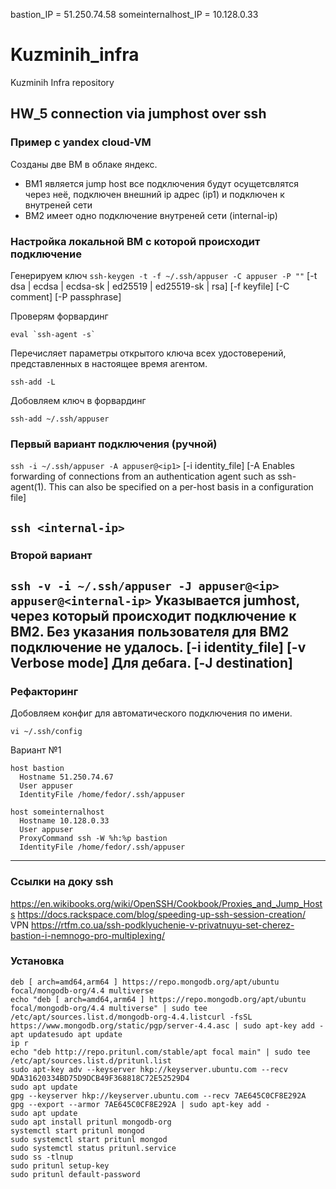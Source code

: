 bastion_IP = 51.250.74.58
someinternalhost_IP = 10.128.0.33

# Kuzminih_infra
Kuzminih Infra repository
## HW_5 connection via jumphost over ssh

### Пример с yandex cloud-VM

Созданы две ВМ в облаке яндекс.
- ВМ1 является jump host все подключения будут осущетсвлятся через неё, подключен внешний ip адрес (ip1) и подключен к внутреней сети
- ВМ2 имеет одно подключение внутреней сети (internal-ip)

### Настройка локальной ВМ с которой происходит подключение
Генерируем ключ
`ssh-keygen -t -f ~/.ssh/appuser -C appuser -P ""`
[-t dsa | ecdsa | ecdsa-sk | ed25519 | ed25519-sk | rsa]
[-f keyfile]
[-C comment]
[-P passphrase]

Проверям форвардинг
```
eval `ssh-agent -s`
```

Перечисляет параметры открытого ключа всех удостоверений, представленных в настоящее время агентом.
```
ssh-add -L
```

Добовляем ключ в форвардинг
```
ssh-add ~/.ssh/appuser
```
### Первый вариант подключения (ручной)
`ssh -i ~/.ssh/appuser -A appuser@<ip1>`
[-i identity_file]
[-A Enables forwarding of connections from an authentication agent such as ssh-agent(1). This can also be specified on a per-host basis in a configuration file]

`ssh <internal-ip>`
---
### Второй вариант
`ssh -v -i ~/.ssh/appuser -J appuser@<ip> appuser@<internal-ip>`
Указывается jumhost, через который происходит подключение к ВМ2. Без указания пользователя для ВМ2 подключение не удалось.
[-i identity_file]
[-v Verbose mode] Для дебага.
[-J destination]
---
### Рефакторинг
Добовляем конфиг для автоматического подключения по имени.
```
vi ~/.ssh/config
```
Вариант №1
```
host bastion
  Hostname 51.250.74.67
  User appuser
  IdentityFile /home/fedor/.ssh/appuser

host someinternalhost
  Hostname 10.128.0.33
  User appuser
  ProxyCommand ssh -W %h:%p bastion
  IdentityFile /home/fedor/.ssh/appuser
```
---
### Ссылки на доку ssh
https://en.wikibooks.org/wiki/OpenSSH/Cookbook/Proxies_and_Jump_Hosts
https://docs.rackspace.com/blog/speeding-up-ssh-session-creation/
VPN https://rtfm.co.ua/ssh-podklyuchenie-v-privatnuyu-set-cherez-bastion-i-nemnogo-pro-multiplexing/

### Установка
```
deb [ arch=amd64,arm64 ] https://repo.mongodb.org/apt/ubuntu focal/mongodb-org/4.4 multiverse
echo "deb [ arch=amd64,arm64 ] https://repo.mongodb.org/apt/ubuntu focal/mongodb-org/4.4 multiverse" | sudo tee /etc/apt/sources.list.d/mongodb-org-4.4.listcurl -fsSL https://www.mongodb.org/static/pgp/server-4.4.asc | sudo apt-key add -apt updatesudo apt update
ip r
echo "deb http://repo.pritunl.com/stable/apt focal main" | sudo tee /etc/apt/sources.list.d/pritunl.list
sudo apt-key adv --keyserver hkp://keyserver.ubuntu.com --recv 9DA31620334BD75D9DCB49F368818C72E52529D4
sudo apt update
gpg --keyserver hkp://keyserver.ubuntu.com --recv 7AE645C0CF8E292A
gpg --export --armor 7AE645C0CF8E292A | sudo apt-key add -
sudo apt update
sudo apt install pritunl mongodb-org
systemctl start pritunl mongod
sudo systemctl start pritunl mongod
sudo systemctl status pritunl.service
sudo ss -tlnup
sudo pritunl setup-key
sudo pritunl default-password
```
